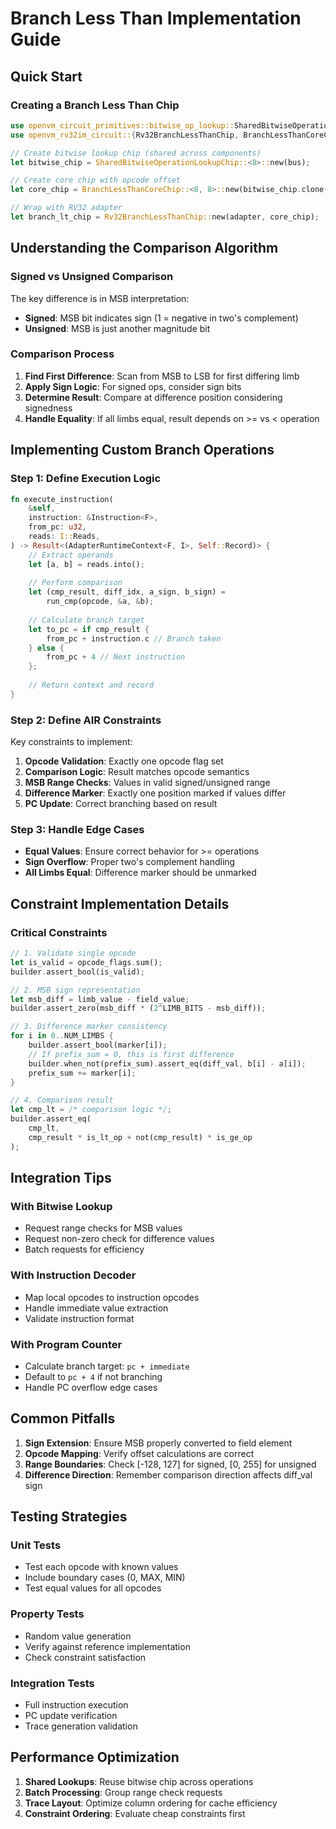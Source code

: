 # Branch Less Than Implementation Guide

## Quick Start

### Creating a Branch Less Than Chip
```rust
use openvm_circuit_primitives::bitwise_op_lookup::SharedBitwiseOperationLookupChip;
use openvm_rv32im_circuit::{Rv32BranchLessThanChip, BranchLessThanCoreChip};

// Create bitwise lookup chip (shared across components)
let bitwise_chip = SharedBitwiseOperationLookupChip::<8>::new(bus);

// Create core chip with opcode offset
let core_chip = BranchLessThanCoreChip::<8, 8>::new(bitwise_chip.clone(), opcode_offset);

// Wrap with RV32 adapter
let branch_lt_chip = Rv32BranchLessThanChip::new(adapter, core_chip);
```

## Understanding the Comparison Algorithm

### Signed vs Unsigned Comparison
The key difference is in MSB interpretation:
- **Signed**: MSB bit indicates sign (1 = negative in two's complement)
- **Unsigned**: MSB is just another magnitude bit

### Comparison Process
1. **Find First Difference**: Scan from MSB to LSB for first differing limb
2. **Apply Sign Logic**: For signed ops, consider sign bits
3. **Determine Result**: Compare at difference position considering signedness
4. **Handle Equality**: If all limbs equal, result depends on >= vs < operation

## Implementing Custom Branch Operations

### Step 1: Define Execution Logic
```rust
fn execute_instruction(
    &self,
    instruction: &Instruction<F>,
    from_pc: u32,
    reads: I::Reads,
) -> Result<(AdapterRuntimeContext<F, I>, Self::Record)> {
    // Extract operands
    let [a, b] = reads.into();
    
    // Perform comparison
    let (cmp_result, diff_idx, a_sign, b_sign) = 
        run_cmp(opcode, &a, &b);
    
    // Calculate branch target
    let to_pc = if cmp_result {
        from_pc + instruction.c // Branch taken
    } else {
        from_pc + 4 // Next instruction
    };
    
    // Return context and record
}
```

### Step 2: Define AIR Constraints
Key constraints to implement:
1. **Opcode Validation**: Exactly one opcode flag set
2. **Comparison Logic**: Result matches opcode semantics
3. **MSB Range Checks**: Values in valid signed/unsigned range
4. **Difference Marker**: Exactly one position marked if values differ
5. **PC Update**: Correct branching based on result

### Step 3: Handle Edge Cases
- **Equal Values**: Ensure correct behavior for >= operations
- **Sign Overflow**: Proper two's complement handling
- **All Limbs Equal**: Difference marker should be unmarked

## Constraint Implementation Details

### Critical Constraints
```rust
// 1. Validate single opcode
let is_valid = opcode_flags.sum();
builder.assert_bool(is_valid);

// 2. MSB sign representation
let msb_diff = limb_value - field_value;
builder.assert_zero(msb_diff * (2^LIMB_BITS - msb_diff));

// 3. Difference marker consistency
for i in 0..NUM_LIMBS {
    builder.assert_bool(marker[i]);
    // If prefix_sum = 0, this is first difference
    builder.when_not(prefix_sum).assert_eq(diff_val, b[i] - a[i]);
    prefix_sum += marker[i];
}

// 4. Comparison result
let cmp_lt = /* comparison logic */;
builder.assert_eq(
    cmp_lt,
    cmp_result * is_lt_op + not(cmp_result) * is_ge_op
);
```

## Integration Tips

### With Bitwise Lookup
- Request range checks for MSB values
- Request non-zero check for difference values
- Batch requests for efficiency

### With Instruction Decoder
- Map local opcodes to instruction opcodes
- Handle immediate value extraction
- Validate instruction format

### With Program Counter
- Calculate branch target: `pc + immediate`
- Default to `pc + 4` if not branching
- Handle PC overflow edge cases

## Common Pitfalls

1. **Sign Extension**: Ensure MSB properly converted to field element
2. **Opcode Mapping**: Verify offset calculations are correct
3. **Range Boundaries**: Check [-128, 127] for signed, [0, 255] for unsigned
4. **Difference Direction**: Remember comparison direction affects diff_val sign

## Testing Strategies

### Unit Tests
- Test each opcode with known values
- Include boundary cases (0, MAX, MIN)
- Test equal values for all opcodes

### Property Tests
- Random value generation
- Verify against reference implementation
- Check constraint satisfaction

### Integration Tests
- Full instruction execution
- PC update verification
- Trace generation validation

## Performance Optimization

1. **Shared Lookups**: Reuse bitwise chip across operations
2. **Batch Processing**: Group range check requests
3. **Trace Layout**: Optimize column ordering for cache efficiency
4. **Constraint Ordering**: Evaluate cheap constraints first